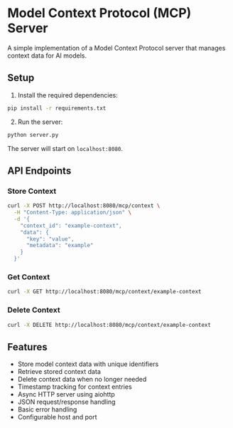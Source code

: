# Model Context Protocol (MCP) Server

A simple implementation of a Model Context Protocol server that manages context data for AI models.

## Setup

1. Install the required dependencies:
```bash
pip install -r requirements.txt
```

2. Run the server:
```bash
python server.py
```

The server will start on `localhost:8080`.

## API Endpoints

### Store Context
```bash
curl -X POST http://localhost:8080/mcp/context \
  -H "Content-Type: application/json" \
  -d '{
    "context_id": "example-context",
    "data": {
      "key": "value",
      "metadata": "example"
    }
  }'
```

### Get Context
```bash
curl -X GET http://localhost:8080/mcp/context/example-context
```

### Delete Context
```bash
curl -X DELETE http://localhost:8080/mcp/context/example-context
```

## Features

- Store model context data with unique identifiers
- Retrieve stored context data
- Delete context data when no longer needed
- Timestamp tracking for context entries
- Async HTTP server using aiohttp
- JSON request/response handling
- Basic error handling
- Configurable host and port 
